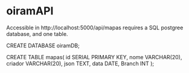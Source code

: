 # oiramAPI

Accessible in http://localhost:5000/api/mapas
requires a SQL postgree database, and one table.

CREATE DATABASE oiramDB;

CREATE TABLE mapas(
    id SERIAL PRIMARY KEY,
    nome VARCHAR(20),
    criador VARCHAR(20),
    json TEXT,
    data DATE,
    Branch INT
);
